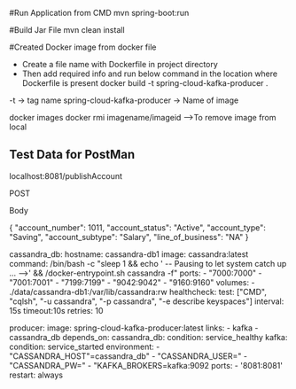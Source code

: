 #Run Application from CMD 
mvn spring-boot:run

#Build Jar File
mvn clean install

#Created Docker image from docker file
- Create a file name with Dockerfile in project directory
- Then add required info and run below command in the location where Dockerfile is present
docker build -t spring-cloud-kafka-producer .

-t -> tag name
spring-cloud-kafka-producer -> Name of image

docker images
docker rmi imagename/imageid -->To remove image from local


Test Data for PostMan
---------------------
localhost:8081/publishAccount

POST

Body

{
      "account_number": 1011,
      "account_status": "Active",
      "account_type": "Saving",
      "account_subtype": "Salary",
      "line_of_business": "NA"
}


cassandra_db:
      hostname: cassandra-db1
      image: cassandra:latest
      command: /bin/bash -c "sleep 1 && echo ' -- Pausing to let system catch up ... -->' && /docker-entrypoint.sh cassandra -f"
      ports:
        - "7000:7000"
        - "7001:7001"
        - "7199:7199"
        - "9042:9042"
        - "9160:9160"
      volumes:
        - ./data/cassandra-db1:/var/lib/cassandra:rw
      healthcheck:
        test: ["CMD", "cqlsh", "-u cassandra", "-p cassandra", "-e describe keyspaces"]
        interval: 15s
        timeout:10s
        retries: 10

producer:
    image: spring-cloud-kafka-producer:latest
    links:
      - kafka
      - cassandra_db
    depends_on:
      cassandra_db:
         condition: service_healthy
      kafka:
         condition: service_started
    environment:
      - "CASSANDRA_HOST"=cassandra_db"
      - "CASSANDRA_USER="
      - "CASSANDRA_PW="
      - "KAFKA_BROKERS=kafka:9092
    ports:
      - '8081:8081'
    restart: always
    

